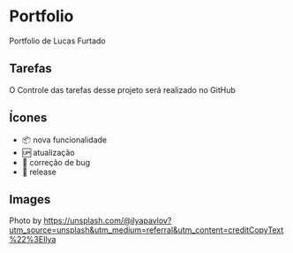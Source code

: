 # Portfolio

Portfolio de Lucas Furtado

## Tarefas

O Controle das tarefas desse projeto será realizado no GitHub

## Ícones

- :package: nova funcionalidade
- :up: atualização
- :bug: correção de bug
- :checkered_flag: release

## Images

Photo by https://unsplash.com/@ilyapavlov?utm_source=unsplash&utm_medium=referral&utm_content=creditCopyText%22%3EIlya